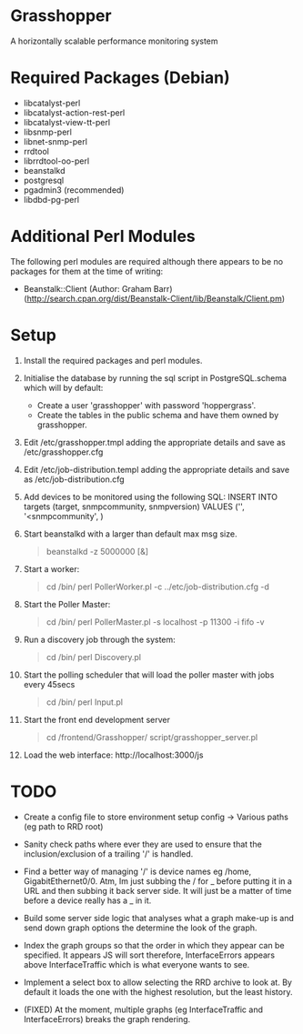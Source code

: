 Grasshopper
===========

A horizontally scalable performance monitoring system


Required Packages (Debian)
==========================

 - libcatalyst-perl
 - libcatalyst-action-rest-perl
 - libcatalyst-view-tt-perl
 - libsnmp-perl
 - libnet-snmp-perl
 - rrdtool
 - librrdtool-oo-perl
 - beanstalkd
 - postgresql
 - pgadmin3 (recommended)
 - libdbd-pg-perl


Additional Perl Modules
=======================

The following perl modules are required although there appears to be no
packages for them at the time of writing:

 - Beanstalk::Client (Author: Graham Barr) 
   (http://search.cpan.org/dist/Beanstalk-Client/lib/Beanstalk/Client.pm)
   

Setup
=====

 1. Install the required packages and perl modules.
 
 2. Initialise the database by running the sql script in 
    PostgreSQL.schema which will by default:
     - Create a user 'grasshopper' with password 'hoppergrass'.
     - Create the tables in the public schema and have them owned by
       grasshopper.
       
 3. Edit <git repository>/etc/grasshopper.tmpl adding the appropriate
    details and save as <git repository>/etc/grasshopper.cfg
    
 4. Edit <git repository>/etc/job-distribution.templ adding the
    appropriate details and save as 
    <git repository>/etc/job-distribution.cfg

 5. Add devices to be monitored using the following SQL:
    INSERT INTO targets (target, snmpcommunity, snmpversion)
    VALUES
    ('<hostname>', '<snmpcommunity', <snmpversion>)

 6. Start beanstalkd with a larger than default max msg size.
    > beanstalkd -z 5000000 [&]

 7. Start a worker:
    > cd <git repository>/bin/
    > perl PollerWorker.pl -c ../etc/job-distribution.cfg -d

 8. Start the Poller Master:
    > cd <git repository>/bin/
    > perl PollerMaster.pl -s localhost -p 11300 -i fifo -v

 9. Run a discovery job through the system:
    > cd <git repository>/bin/
    > perl Discovery.pl

10. Start the polling scheduler that will load the poller master with
    jobs every 45secs
    > cd <git repository>/bin/
    > perl Input.pl

11. Start the front end development server
    > cd <git repository>/frontend/Grasshopper/
    > script/grasshopper_server.pl
    
12. Load the web interface:
    http://localhost:3000/js
    

TODO
====

 - Create a config file to store environment setup config
   -> Various paths (eg path to RRD root)
 - Sanity check paths where ever they are used to ensure that the
   inclusion/exclusion of a trailing '/' is handled.
 - Find a better way of managing '/' is device names eg /home,
   GigabitEthernet0/0.  Atm, Im just subbing the / for _ before putting 
   it in a URL and then subbing it back server side.  It will just be a
   matter of time before a device really has a _ in it.
 - Build some server side logic that analyses what a graph make-up is
   and send down graph options the determine the look of the graph.
 - Index the graph groups so that the order in which they appear can be
   specified.  It appears JS will sort therefore, InterfaceErrors
   appears above InterfaceTraffic which is what everyone wants to see.
 - Implement a select box to allow selecting the RRD archive to look at.
   By default it loads the one with the highest resolution, but the
   least history.

 - (FIXED) At the moment, multiple graphs (eg InterfaceTraffic and
   InterfaceErrors) breaks the graph rendering.
